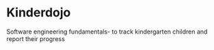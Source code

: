 # Kinderdojo
Software engineering fundamentals- to track kindergarten children and report their progress

